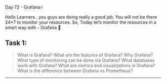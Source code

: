 Day 72 - Grafana🔥

Hello Learners , you guys are doing really a good job. You will not be there 24*7 to monitor your resources. So, Today let’s monitor the resources in a smart way with - Grafana 🎉

Task 1:
-------------------------------------------------------------------------------------------------------------
> What is Grafana? What are the features of Grafana?
> Why Grafana?
> What type of monitoring can be done via Grafana?
> What databases work with Grafana?
> What are metrics and visualizations in Grafana?
> What is the difference between Grafana vs Prometheus?
-------------------------------------------------------------------------------------------------------------